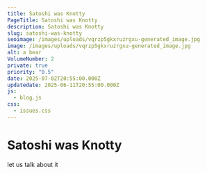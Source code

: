 ```yaml
---
title: Satoshi was Knotty
PageTitle: Satoshi was Knotty
description: Satoshi was Knotty
slug: satoshi-was-knotty
seoimage: /images/uploads/vqrzp5gkxruzrgxu-generated_image.jpg
image: /images/uploads/vqrzp5gkxruzrgxu-generated_image.jpg
alt: a bear
VolumeNumber: 2
private: true
priority: "0.5"
date: 2025-07-02T20:55:00.000Z
updatedate: 2025-06-11T20:55:00.000Z
js:
  - blog.js
css:
  - issues.css
---
```

# Satoshi was Knotty

let us talk about it
